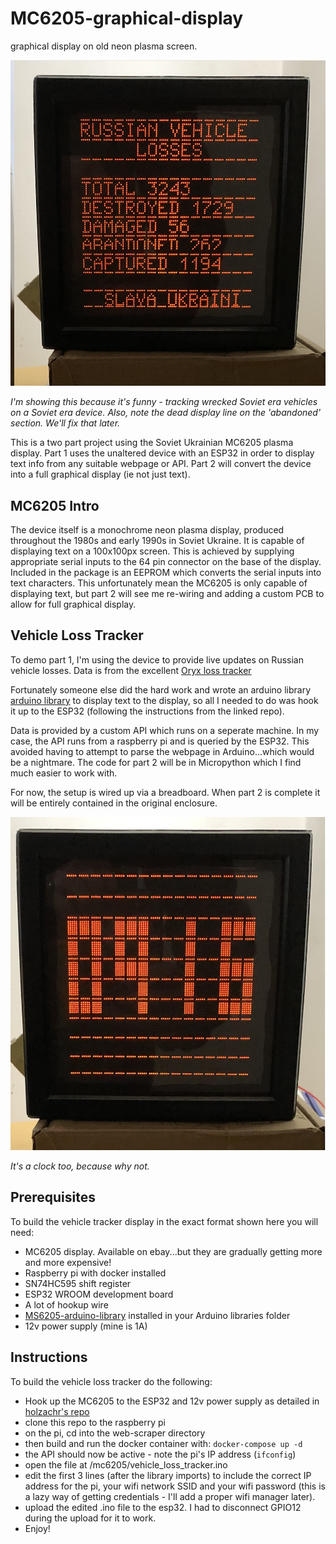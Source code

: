 # MC6205-graphical-display
graphical display on old neon plasma screen. 

<p align="center">
  <img src="https://github.com/lambdaBoost/MC6205-graphical-display/blob/main/docs/vehicle_loss_tracker2.jpg" width="600">
  <figcaption><i>I'm showing this because it's funny - tracking wrecked Soviet era vehicles on a Soviet era device. Also, note the dead display line on the 'abandoned' section. We'll fix that later.</i></figcaption>
</p>


This is a two part project using the Soviet Ukrainian MC6205 plasma display.
Part 1 uses the unaltered device with an ESP32 in order to display text info from any suitable webpage or API.
Part 2 will convert the device into a full graphical display (ie not just text).

## MC6205 Intro
The device itself is a monochrome neon plasma display, produced throughout the 1980s and early 1990s in Soviet Ukraine. It is capable of displaying text on a 100x100px screen. This is achieved by supplying appropriate serial inputs to the 64 pin connector on the base of the display.
Included in the package is an EEPROM which converts the serial inputs into text characters. This unfortunately mean the MC6205 is only capable of displaying text, but part 2 will see me re-wiring and adding a custom PCB to allow for full graphical display.

## Vehicle Loss Tracker
To demo part 1, I'm using the device to provide live updates on Russian vehicle losses. Data is from the excellent [Oryx loss tracker](https://www.oryxspioenkop.com/2022/02/attack-on-europe-documenting-equipment.html)

Fortunately someone else did the hard work and wrote an arduino library [arduino library](https://github.com/holzachr/MS6205-arduino-library) to display text to the display, so all I needed to do was hook it up to the ESP32 (following the instructions from the linked repo).

Data is provided by a custom API which runs on a seperate machine. In my case, the API runs from a raspberry pi and is queried by the ESP32. This avoided having to attempt to parse the webpage in Arduino...which would be a nightmare. The code for part 2 will be in Micropython which I find much easier to work with.

For now, the setup is wired up via a breadboard. When part 2 is complete it will be entirely contained in the original enclosure.

<p align="center">
  <img src="https://github.com/lambdaBoost/MC6205-graphical-display/blob/main/docs/clock2.jpg" width="600">
  <figcaption><i>It's a clock too, because why not.</i></figcaption>
</p>

## Prerequisites
To build the vehicle tracker display in the exact format shown here you will need:

* MC6205 display. Available on ebay...but they are gradually getting more and more expensive!
* Raspberry pi with docker installed
* SN74HC595 shift register
* ESP32 WROOM development board
* A lot of hookup wire
* [MS6205-arduino-library](https://github.com/holzachr/MS6205-arduino-library) installed in your Arduino libraries folder
* 12v power supply (mine is 1A)

## Instructions
To build the vehicle loss tracker do the following:

* Hook up the MC6205 to the ESP32 and 12v power supply as detailed in [holzachr's repo](https://github.com/holzachr/MS6205-arduino-library)
* clone this repo to the raspberry pi
* on the pi, cd into the web-scraper directory
* then build and run the docker container with: `docker-compose up -d`
* the API should now be active - note the pi's IP address (`ifconfig`)
* open the file at /mc6205/vehicle_loss_tracker.ino
* edit the first 3 lines (after the library imports) to include the correct IP address for the pi, your wifi network SSID and your wifi password (this is a lazy way of getting credentials - I'll add a proper wifi manager later).
* upload the edited .ino file to the esp32. I had to disconnect GPIO12 during the upload for it to work.
* Enjoy!

